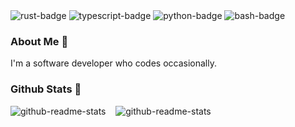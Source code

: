 <picture>
  <source media="(prefers-color-scheme: dark)" srcset="https://img.shields.io/badge/-Rust-555555?style=flat&logo=Rust&logoColor=000000">
  <img alt="rust-badge" src="https://img.shields.io/badge/-Rust-dddddd?style=flat&logo=Rust&logoColor=000000">
</picture>
<picture>
  <source media="(prefers-color-scheme: dark)" srcset="https://img.shields.io/badge/-Typescript-555555?style=flat&logo=Typescript&logoColor=3178C6">
  <img alt="typescript-badge" src="https://img.shields.io/badge/-Typescript-dddddd?style=flat&logo=Typescript&logoColor=3178C6">
</picture>
<picture>
  <source media="(prefers-color-scheme: dark)" srcset="https://img.shields.io/badge/-Python-555555?style=flat&logo=Python&logoColor=ffdd54">
  <img alt="python-badge" src="https://img.shields.io/badge/-Python-dddddd?style=flat&logo=Python&logoColor=ffdd54">
</picture>
<picture>
  <source media="(prefers-color-scheme: dark)" srcset="https://img.shields.io/badge/-Bash-555555?style=flat&logo=GNU-Bash&logoColor=4EAA25">
  <img alt="bash-badge" src="https://img.shields.io/badge/-Bash-dddddd?style=flat&logo=GNU-Bash&logoColor=4EAA25">
</picture>

<!-- <br> -->

### About Me 👋

I'm a software developer who codes occasionally.

### Github Stats 👀

<picture>
  <source media="(prefers-color-scheme: dark)" srcset="https://github-readme-stats-vert-two-81.vercel.app/api?username=mayone&show_icons=true&theme=vision-friendly-dark&bg_color=75,000099,cc3300&border_color=0c1a25">
  <!-- <source media="(prefers-color-scheme: light)" srcset="https://github-readme-stats-vert-two-81.vercel.app/api?username=mayone&show_icons=true&theme=vision-friendly-dark&bg_color=75,000099,cc3300&border_color=0c1a25"> -->
  <img alt="github-readme-stats" src="https://github-readme-stats-vert-two-81.vercel.app/api?username=mayone&show_icons=true&theme=vision-friendly-dark&bg_color=75,000099,cc3300&border_color=0c1a25">
</picture>
&nbsp;&nbsp;
<picture>
  <source media="(prefers-color-scheme: dark)" srcset="https://github-readme-stats-vert-two-81.vercel.app/api/top-langs?username=mayone&layout=compact&theme=vision-friendly-dark&bg_color=75,000099,cc3300&border_color=0c1a25">
  <!-- <source media="(prefers-color-scheme: light)" srcset="https://github-readme-stats-vert-two-81.vercel.app/top-langs/api?username=mayone&show_icons=true&theme=vision-friendly-dark&bg_color=75,000099,cc3300&border_color=0c1a25"> -->
  <img alt="github-readme-stats" src="https://github-readme-stats-vert-two-81.vercel.app/api/top-langs?username=mayone&layout=compact&theme=vision-friendly-dark&bg_color=75,000099,cc3300&border_color=0c1a25">
</picture>

<!-- <details> -->
  <!-- <summary>:zap: GitHub Stats</summary> -->
  <!-- <img align="left" alt="mayone's GitHub Stats" src="https://github-readme-stats-vert-two-81.vercel.app/api?username=mayone&show_icons=true&theme=vision-friendly-dark&bg_color=75,000099,cc3300&border_color=0c1a25" /> -->
  <!-- <img align="left" alt="mayone's GitHub Stats" src="https://github-readme-stats-vert-two-81.vercel.app/api?username=mayone&show_icons=true&theme=vision-friendly-dark&bg_color=75,000066,990000&border_color=0c1a25" /> -->
  <!-- <img align="left" alt="mayone's GitHub Stats" src="https://github-readme-stats-vert-two-81.vercel.app/api?username=mayone&show_icons=true&theme=vision-friendly-dark&bg_color=80,000044,660000&border_color=0c1a25" /> -->
  <!-- <img align="left" alt="mayone's GitHub Stats" src="https://github-readme-stats-vert-two-81.vercel.app/api?username=mayone&show_icons=true&theme=vision-friendly-dark&bg_color=80,19113E,041D75&border_color=0c1a25" /> -->
  <!-- <img align="left" alt="mayone's GitHub Stats" src="https://github-readme-stats-vert-two-81.vercel.app/api?username=mayone&show_icons=true&theme=vision-friendly-dark&bg_color=60,09131B,020000&border_color=0c1a25" /> -->

<!-- </details> -->

<!--
**mayone/mayone** is a ✨ _special_ ✨ repository because its `README.md` (this file) appears on your GitHub profile.

Here are some ideas to get you started:

- 🔭 I’m currently working on ...
- 🌱 I’m currently learning ...
- 👯 I’m looking to collaborate on ...
- 🤔 I’m looking for help with ...
- 💬 Ask me about ...
- 📫 How to reach me: ...
- 😄 Pronouns: ...
- ⚡ Fun fact: ...
-->
